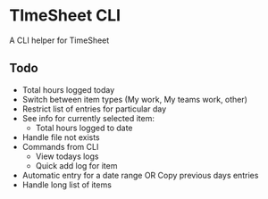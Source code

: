 # TImeSheet CLI
A CLI helper for TimeSheet

## Todo
- Total hours logged today
- Switch between item types (My work, My teams work, other)
- Restrict list of entries for particular day
- See info for currently selected item:
    - Total hours logged to date
- Handle file not exists
- Commands from CLI
    - View todays logs
    - Quick add log for item
- Automatic entry for a date range OR Copy previous days entries
- Handle long list of items